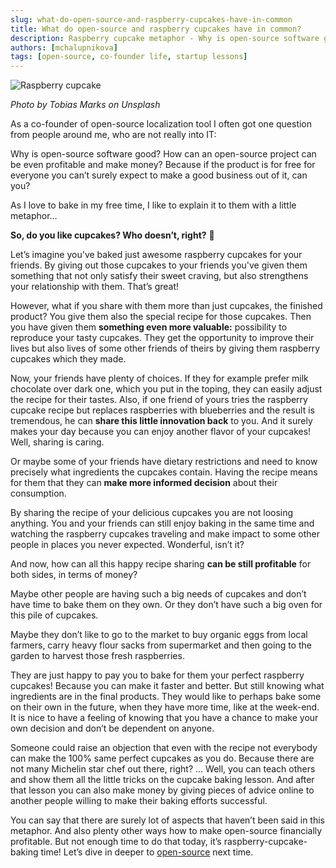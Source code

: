 ```yaml
---
slug: what-do-open-source-and-raspberry-cupcakes-have-in-common
title: What do open-source and raspberry cupcakes have in common?
description: Raspberry cupcake metaphor - Why is open-source software good? How can an open-source project can be profitable and make money? 
authors: [mchalupnikova]
tags: [open-source, co-founder life, startup lessons]
---
```


![Raspberry cupcake](/img/blog/small_raspberry_cupcake.jpg)
<!--truncate-->
*Photo by Tobias Marks on Unsplash*

As a co-founder of open-source localization tool I often got one question from people around me, who are not really into IT:

Why is open-source software good? How can an open-source project can be even profitable and make money? Because if the product is for free for everyone you can’t surely expect to make a good business out of it, can you? 


As I love to bake in my free time, I like to explain it to them with a little metaphor…

**So, do you like cupcakes? Who doesn’t, right?** 🧁

Let’s imagine you've baked just awesome raspberry cupcakes for your friends. By giving out those cupcakes to your friends you've given them something that not only satisfy their sweet craving, but also strengthens your relationship with them. That’s great! 

However, what if you share with them more than just cupcakes, the finished product? You give them also the special recipe for those cupcakes. Then you have given them **something even more valuable:** possibility to reproduce your tasty cupcakes. They get the opportunity to improve their lives but also lives of some other friends of theirs by giving them raspberry cupcakes which they made. 

Now, your friends have plenty of choices. If they for example prefer milk chocolate over dark one, which you put in the toping, they can easily adjust the recipe for their tastes. Also, if one friend of yours tries the raspberry cupcake recipe but replaces raspberries with blueberries and the result is tremendous, he can **share this little innovation back** to you. And it surely makes your day because you can enjoy another flavor of your cupcakes! Well, sharing is caring.

Or maybe some of your friends have dietary restrictions and need to know precisely what ingredients the cupcakes contain. Having the recipe means for them that they can **make more informed decision** about their consumption. 

By sharing the recipe of your delicious cupcakes you are not loosing anything. You and your friends can still enjoy baking in the same time and watching the raspberry cupcakes traveling and make impact to some other people in places you never expected. Wonderful, isn’t it? 


And now, how can all this happy recipe sharing **can be still profitable** for both sides, in terms of money? 

Maybe other people are having such a big needs of cupcakes and don’t have time to bake them on they own. Or they don’t have such a big oven for this pile of cupcakes.

Maybe they don’t like to go to the market to buy organic eggs from local farmers, carry heavy flour sacks from supermarket and then going to the garden to harvest those fresh raspberries. 

They are just happy to pay you to bake for them your perfect raspberry cupcakes! Because you can make it faster and better. But still knowing what ingredients are in the final products. They would like to perhaps bake some on their own in the future, when they have more time, like at the week-end. It is nice to have a feeling of knowing that you have a chance to make your own decision and don’t be dependent on anyone. 

Someone could raise an objection that even with the recipe not everybody can make the 100% same perfect cupcakes as you do. Because there are not many Michelin star chef out there, right? … Well, you can teach others and show them all the little tricks on the cupcake baking lesson. And after that lesson you can also make money by giving pieces of advice online to another people willing to make their baking efforts successful. 


You can say that there are surely lot of aspects that haven’t been said in this metaphor. And also plenty other ways how to make open-source financially profitable. But not enough time to do that today, it’s raspberry-cupcake-baking time! Let’s dive in deeper to [open-source](/opensource) next time. 